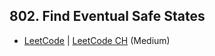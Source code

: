 ## 802. Find Eventual Safe States

-  [LeetCode](https://leetcode.com/problems/find-eventual-safe-states/) | [LeetCode CH](https://leetcode.cn/problems/find-eventual-safe-states/) (Medium)
